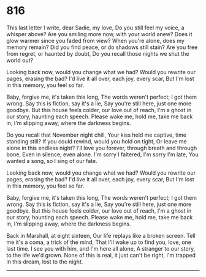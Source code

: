 # 816

This last letter I write, dear Sadie, my love,
Do you still feel my voice, a whisper above?
Are you smiling more now, with your world anew?
Does it glow warmer since you faded from view?
When you're alone, does my memory remain?
Did you find peace, or do shadows still stain?
Are you free from regret, or haunted by doubt,
Do you recall those nights we shut the world out?

Looking back now, would you change what we had?
Would you rewrite our pages, erasing the bad?
I'd live it all over, each joy, every scar,
But I'm lost in this memory, you feel so far.

Baby, forgive me, it's taken this long,
The words weren't perfect; I got them wrong.
Say this is fiction, say it's a lie,
Say you're still here, just one more goodbye.
But this house feels colder, our love out of reach,
I'm a ghost in our story, haunting each speech.
Please wake me, hold me, take me back in,
I'm slipping away, where the darkness begins.

Do you recall that November night chill,
Your kiss held me captive, time standing still?
If you could rewind, would you hold on tight,
Or leave me alone in this endless night?
I'll love you forever, through breath and through bone,
Even in silence, even alone.
I'm sorry I faltered, I'm sorry I'm late,
You wanted a song, so I sing of our fate.

Looking back now, would you change what we had?
Would you rewrite our pages, erasing the bad?
I'd live it all over, each joy, every scar,
But I'm lost in this memory, you feel so far.

Baby, forgive me, it's taken this long,
The words weren't perfect; I got them wrong.
Say this is fiction, say it's a lie,
Say you're still here, just one more goodbye.
But this house feels colder, our love out of reach,
I'm a ghost in our story, haunting each speech.
Please wake me, hold me, take me back in,
I'm slipping away, where the darkness begins.

Back in Marshall, at eight sixteen,
Our life replays like a broken screen.
Tell me it's a coma, a trick of the mind,
That I'll wake up to find you, love, one last time.
I see you with him, and I'm here all alone,
A stranger to our story, to the life we'd grown.
None of this is real, it just can't be right,
I'm trapped in this dream, lost to the night.

---
